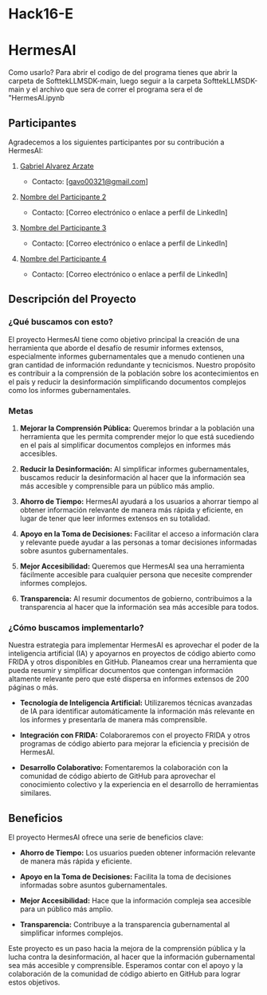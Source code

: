 # Hack16-E
# HermesAI
Como usarlo?
Para abrir el codigo de del programa tienes que abrir la carpeta de SofttekLLMSDK-main\, luego seguir a la carpeta 
SofttekLLMSDK-main y el archivo que sera de correr el programa sera el de "HermesAI.ipynb
## Participantes

Agradecemos a los siguientes participantes por su contribución a HermesAI:

1. [Gabriel Alvarez Arzate](@Gabo8912)
   - Contacto: [gavo00321@gmail.com]

2. [Nombre del Participante 2](@Aaron3312)
   - Contacto: [Correo electrónico o enlace a perfil de LinkedIn]

3. [Nombre del Participante 3](@moisescortes)
   - Contacto: [Correo electrónico o enlace a perfil de LinkedIn]

4. [Nombre del Participante 4](@)
   - Contacto: [Correo electrónico o enlace a perfil de LinkedIn]

## Descripción del Proyecto

### ¿Qué buscamos con esto?

El proyecto HermesAI tiene como objetivo principal la creación de una herramienta que aborde el desafío de resumir informes extensos, especialmente informes gubernamentales que a menudo contienen una gran cantidad de información redundante y tecnicismos. Nuestro propósito es contribuir a la comprensión de la población sobre los acontecimientos en el país y reducir la desinformación simplificando documentos complejos como los informes gubernamentales.

### Metas

1. **Mejorar la Comprensión Pública:** Queremos brindar a la población una herramienta que les permita comprender mejor lo que está sucediendo en el país al simplificar documentos complejos en informes más accesibles.

2. **Reducir la Desinformación:** Al simplificar informes gubernamentales, buscamos reducir la desinformación al hacer que la información sea más accesible y comprensible para un público más amplio.

3. **Ahorro de Tiempo:** HermesAI ayudará a los usuarios a ahorrar tiempo al obtener información relevante de manera más rápida y eficiente, en lugar de tener que leer informes extensos en su totalidad.

4. **Apoyo en la Toma de Decisiones:** Facilitar el acceso a información clara y relevante puede ayudar a las personas a tomar decisiones informadas sobre asuntos gubernamentales.

5. **Mejor Accesibilidad:** Queremos que HermesAI sea una herramienta fácilmente accesible para cualquier persona que necesite comprender informes complejos.

6. **Transparencia:** Al resumir documentos de gobierno, contribuimos a la transparencia al hacer que la información sea más accesible para todos.

### ¿Cómo buscamos implementarlo?

Nuestra estrategia para implementar HermesAI es aprovechar el poder de la inteligencia artificial (IA) y apoyarnos en proyectos de código abierto como FRIDA y otros disponibles en GitHub. Planeamos crear una herramienta que pueda resumir y simplificar documentos que contengan información altamente relevante pero que esté dispersa en informes extensos de 200 páginas o más.

- **Tecnología de Inteligencia Artificial:** Utilizaremos técnicas avanzadas de IA para identificar automáticamente la información más relevante en los informes y presentarla de manera más comprensible.

- **Integración con FRIDA:** Colaboraremos con el proyecto FRIDA y otros programas de código abierto para mejorar la eficiencia y precisión de HermesAI.

- **Desarrollo Colaborativo:** Fomentaremos la colaboración con la comunidad de código abierto de GitHub para aprovechar el conocimiento colectivo y la experiencia en el desarrollo de herramientas similares.

## Beneficios

El proyecto HermesAI ofrece una serie de beneficios clave:

- **Ahorro de Tiempo:** Los usuarios pueden obtener información relevante de manera más rápida y eficiente.

- **Apoyo en la Toma de Decisiones:** Facilita la toma de decisiones informadas sobre asuntos gubernamentales.

- **Mejor Accesibilidad:** Hace que la información compleja sea accesible para un público más amplio.

- **Transparencia:** Contribuye a la transparencia gubernamental al simplificar informes complejos.

Este proyecto es un paso hacia la mejora de la comprensión pública y la lucha contra la desinformación, al hacer que la información gubernamental sea más accesible y comprensible. Esperamos contar con el apoyo y la colaboración de la comunidad de código abierto en GitHub para lograr estos objetivos.

